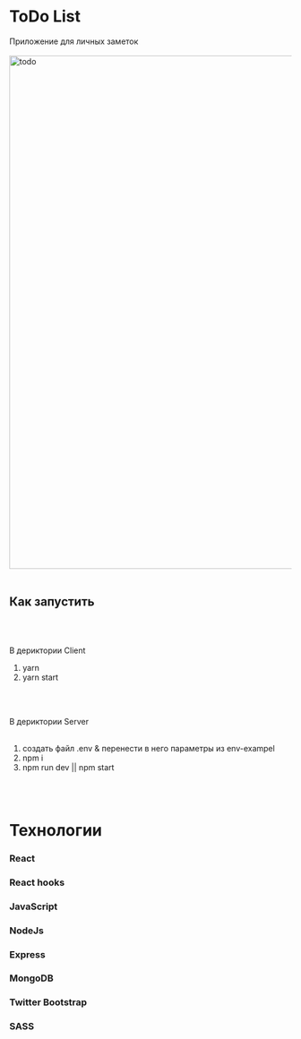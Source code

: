 # ToDo List
Приложение для личных заметок
<br/>
<br/>
<img width="917" alt="todo" src="https://user-images.githubusercontent.com/93314726/161518117-29a5dd8e-5ba3-4bd9-b03a-1d513d806d90.png">
<br/>
<br/>
## Как запустить

<br/>
<br/>

В дериктории Client
1. yarn
2. yarn start

<br/>
<br/>

В дериктории Server
<br/>
<br/>

1. создать файл .env & перенести в него параметры из env-exampel
2. npm i
3. npm run dev || npm start

<br/>
<br/>

# Технологии
### React
### React hooks
### JavaScript
### NodeJs
### Express
### MongoDB
### Twitter Bootstrap
### SASS
